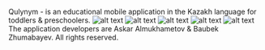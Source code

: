Qulynym - is an educational mobile application in the Kazakh language for toddlers & preschoolers. 
![alt text](https://github.com/metahdev/Qulynym/tree/public/Screenshots/1.png)
![alt text](https://github.com/metahdev/Qulynym/tree/public/Screenshots/2.png)
![alt text](https://github.com/metahdev/Qulynym/tree/public/Screenshots/3.png)
![alt text](https://github.com/metahdev/Qulynym/tree/public/Screenshots/4.png)
![alt text](https://github.com/metahdev/Qulynym/tree/public/Screenshots/5.png)
The application developers are Askar Almukhametov & Baubek Zhumabayev. 
All rights reserved. 
